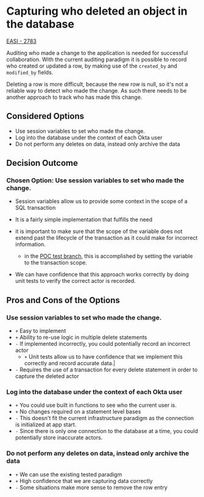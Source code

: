 # Capturing who deleted an object in the database

[EASI - 2783](https://jiraent.cms.gov/browse/EASI-2783)

 Auditing who made a change to the application is needed for successful collaboration. With the current auditing paradigm it is possible to record who created or updated a row, by making use of the `created_by` and `modified_by` fields. 

 Deleting a row is more difficult, because the new row is null, so it's not a reliable way to detect who made the change. As such there needs to be another approach to track who has made this change.
## Considered Options

* Use session variables to set who made the change.
* Log into the database under the context of each Okta user
* Do not perform any deletes on data, instead only archive the data

## Decision Outcome

### Chosen Option: Use session variables to set who made the change.

 - Session variables allow us to provide some context in the scope of a SQL transaction
 - It is a fairly simple implementation that fulfills the need

- it is important to make sure that the scope of the variable does not extend past the lifecycle of the transaction as it could make for incorrect information.
   - in the [POC test branch](https://github.com/CMS-Enterprise/mint-app/tree/EASI-2783/capturing_deleted_actors_spike), this is accomplished by setting the variable to the transaction scope.

- We can have confidence that this approach works correctly by doing unit tests to verify the correct actor is recorded.

## Pros and Cons of the Options

### Use session variables to set who made the change.
* `+` Easy to implement
* `+` Ability to re-use logic in multiple delete statements
* `-` If implemented incorrectly, you could potentially record an incorrect actor
   *  `+` Unit tests allow us to have confidence that we implement this correctly and record accurate data.|
* `-` Requires the use of a transaction for every delete statement in order to capture the deleted actor
   


### Log into the database under the context of each Okta user

* `+` You could use built in functions to see who the current user is.
* `+` No changes required on a statement level bases
* `-` This doesn't fit the current infrastructure paradigm as the connection is initialized at app start.
* `-` Since there is only one connection to the database at a time, you could potentially store inaccurate actors.


### Do not perform any deletes on data, instead only archive the data

* `+` We can use the existing tested paradigm
* `+` High confidence that we are capturing data correctly
* `-` Some situations make more sense to remove the row entry

